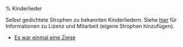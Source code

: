 % Kinderlieder

Selbst gedichtete Strophen zu bekannten Kinderliedern.
Siehe [hier](https://github.com/kopp/Kinderlieder) für Informationen zu Lizenz
und Mitarbeit (eigene Strophen hinzufügen).

* [Es war einmal eine Ziege](EsWarEinmalEineZiege.html)
